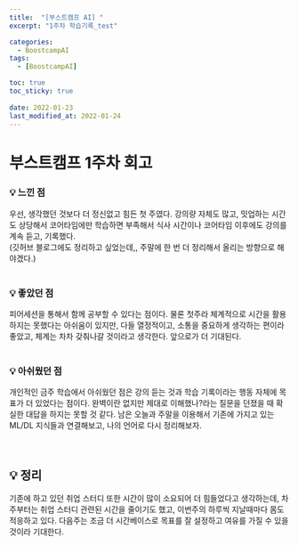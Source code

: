 ```yaml
---
title:  "[부스트캠프 AI] "
excerpt: "1주차 학습기록_test"

categories:
  - BoostcampAI
tags:
  - [BoostcampAI]

toc: true
toc_sticky: true
 
date: 2022-01-23
last_modified_at: 2022-01-24
---
```

# **부스트캠프 1주차 회고**

### 💡 **느낀 점**
우선, 생각했던 것보다 더 정신없고 힘든 첫 주였다. 
강의량 자체도 많고, 밋업하는 시간도 상당해서 코어타임에만 학습하면 부족해서 식사 시간이나 코어타임 이후에도 강의를 계속 듣고, 기록했다.  
 (깃허브 블로그에도 정리하고 싶었는데,, 주말에 한 번 더 정리해서 올리는 방향으로 해야겠다.)
<br></br>
### 💡 **좋았던 점**
 피어세션을 통해서 함께 공부할 수 있다는 점이다. 물론 첫주라 체계적으로 시간을 활용하지는 못했다는 아쉬움이 있지만, 다들 열정적이고, 소통을 중요하게 생각하는 편이라 좋았고, 체계는 차차 갖춰나갈 것이라고 생각한다. 앞으로가 더 기대된다.
<br></br>
### 💡 **아쉬웠던 점**
 개인적인 금주 학습에서 아쉬웠던 점은 강의 듣는 것과 학습 기록이라는 행동 자체에 목표가 더 있었다는 점이다. 완벽이란 없지만 제대로 이해했나?라는 질문을 던졌을 때 확실한 대답을 하지는 못할 것 같다. 남은 오늘과 주말을 이용해서 기존에 가지고 있는 ML/DL 지식들과 연결해보고, 나의 언어로 다시 정리해보자.   
<br></br>
## 💡 **정리**
기존에 하고 있던 취업 스터디 또한 시간이 많이 소요되어 더 힘들었다고 생각하는데, 차주부터는 취업 스터디 관련된 시간을 줄이기도 했고, 이번주의 하루씩 지날때마다 몸도 적응하고 있다. 다음주는 조금 더 시간베이스로 목표를 잘 설정하고 여유를 가질 수 있을 것이라 기대한다.

</aside>